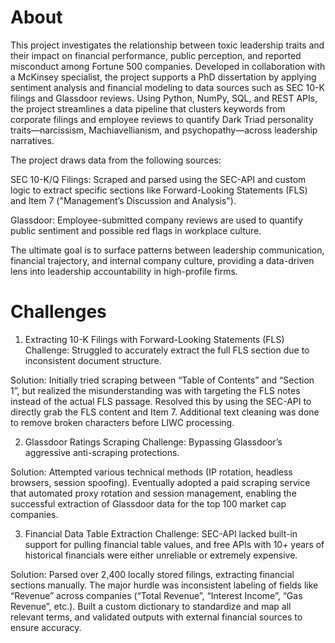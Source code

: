 # About

This project investigates the relationship between toxic leadership traits and their impact on financial performance, public perception, and reported misconduct among Fortune 500 companies. Developed in collaboration with a McKinsey specialist, the project supports a PhD dissertation by applying sentiment analysis and financial modeling to data sources such as SEC 10-K filings and Glassdoor reviews. Using Python, NumPy, SQL, and REST APIs, the project streamlines a data pipeline that clusters keywords from corporate filings and employee reviews to quantify Dark Triad personality traits—narcissism, Machiavellianism, and psychopathy—across leadership narratives.

The project draws data from the following sources:

SEC 10-K/Q Filings: Scraped and parsed using the SEC-API and custom logic to extract specific sections like Forward-Looking Statements (FLS) and Item 7 ("Management’s Discussion and Analysis").

Glassdoor: Employee-submitted company reviews are used to quantify public sentiment and possible red flags in workplace culture.

The ultimate goal is to surface patterns between leadership communication, financial trajectory, and internal company culture, providing a data-driven lens into leadership accountability in high-profile firms.

# Challenges

1. Extracting 10-K Filings with Forward-Looking Statements (FLS)
Challenge: Struggled to accurately extract the full FLS section due to inconsistent document structure.

Solution: Initially tried scraping between “Table of Contents” and “Section 1”, but realized the misunderstanding was with targeting the FLS notes instead of the actual FLS passage. Resolved this by using the SEC-API to directly grab the FLS content and Item 7. Additional text cleaning was done to remove broken characters before LIWC processing.

2. Glassdoor Ratings Scraping
Challenge: Bypassing Glassdoor’s aggressive anti-scraping protections.

Solution: Attempted various technical methods (IP rotation, headless browsers, session spoofing). Eventually adopted a paid scraping service that automated proxy rotation and session management, enabling the successful extraction of Glassdoor data for the top 100 market cap companies.

3. Financial Data Table Extraction
Challenge: SEC-API lacked built-in support for pulling financial table values, and free APIs with 10+ years of historical financials were either unreliable or extremely expensive.

Solution: Parsed over 2,400 locally stored filings, extracting financial sections manually. The major hurdle was inconsistent labeling of fields like “Revenue” across companies (“Total Revenue”, “Interest Income”, “Gas Revenue”, etc.). Built a custom dictionary to standardize and map all relevant terms, and validated outputs with external financial sources to ensure accuracy.
